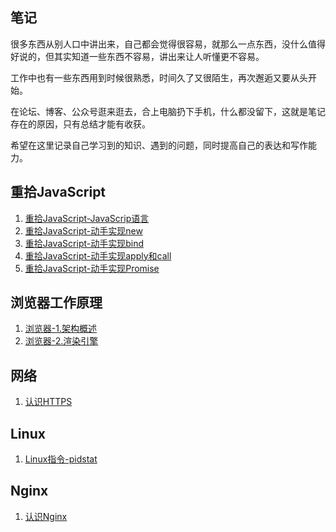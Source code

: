 ## 笔记
很多东西从别人口中讲出来，自己都会觉得很容易，就那么一点东西，没什么值得好说的，但其实知道一些东西不容易，讲出来让人听懂更不容易。

工作中也有一些东西用到时候很熟悉，时间久了又很陌生，再次邂逅又要从头开始。

在论坛、博客、公众号逛来逛去，合上电脑扔下手机，什么都没留下，这就是笔记存在的原因，只有总结才能有收获。

希望在这里记录自己学习到的知识、遇到的问题，同时提高自己的表达和写作能力。

## 重拾JavaScript
1. [重拾JavaScript-JavaScrip语言](https://github.com/grain0217/note/blob/master/%E9%87%8D%E6%8B%BEJavaScript-JavaScript%E8%AF%AD%E8%A8%80.md)
2. [重拾JavaScript-动手实现new](https://github.com/grain0217/note/blob/master/%E9%87%8D%E6%8B%BEJavaScript-%E5%8A%A8%E6%89%8B%E5%AE%9E%E7%8E%B0new.md)
3. [重拾JavaScript-动手实现bind](https://github.com/grain0217/note/blob/master/%E9%87%8D%E6%8B%BEJavaScript-%E5%8A%A8%E6%89%8B%E5%AE%9E%E7%8E%B0bind.md)
4. [重拾JavaScript-动手实现apply和call](https://github.com/grain0217/note/blob/master/%E9%87%8D%E6%8B%BEJavaScript-%E5%8A%A8%E6%89%8B%E5%AE%9E%E7%8E%B0apply%E5%92%8Ccall.md)
5. [重拾JavaScript-动手实现Promise](https://github.com/grain0217/note/blob/master/%E9%87%8D%E6%8B%BEJavaScript-%E5%8A%A8%E6%89%8B%E5%AE%9E%E7%8E%B0Promise.md)

## 浏览器工作原理
1. [浏览器-1.架构概述](https://github.com/grain0217/note/blob/master/%E6%B5%8F%E8%A7%88%E5%99%A8-1.%E6%9E%B6%E6%9E%84%E6%A6%82%E8%BF%B0.md)
2. [浏览器-2.渲染引擎](https://github.com/grain0217/note/blob/master/%E6%B5%8F%E8%A7%88%E5%99%A8-2.%E6%B8%B2%E6%9F%93%E5%BC%95%E6%93%8E.md)

## 网络
1. [认识HTTPS](https://github.com/grain0217/note/blob/master/%E8%AE%A4%E8%AF%86HTTPS.md)

## Linux
1. [Linux指令-pidstat](https://github.com/grain0217/note/blob/master/Linux%E6%8C%87%E4%BB%A4-pidstat.md)

## Nginx
1. [认识Nginx](https://github.com/grain0217/note/blob/master/%E8%AE%A4%E8%AF%86Nginx.md)